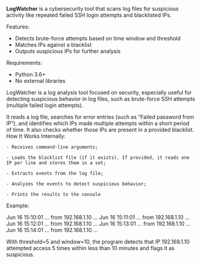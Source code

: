 **LogWatcher** is a cybersecurity tool that scans log files for suspicious activity like repeated failed SSH login attempts and blacklisted IPs.

Features:
- Detects brute-force attempts based on time window and threshold
- Matches IPs against a blacklist
- Outputs suspicious IPs for further analysis

Requirements:

- Python 3.6+
- No external libraries

LogWatcher is a log analysis tool focused on security, especially useful for detecting suspicious behavior in log files, such as brute-force SSH attempts (multiple failed login attempts).

It reads a log file, searches for error entries (such as “Failed password from IP”), and identifies which IPs made multiple attempts within a short period of time. It also checks whether those IPs are present in a provided blacklist.
How It Works Internally:

    - Receives command-line arguments;

    - Loads the blacklist file (if it exists). If provided, it reads one IP per line and stores them in a set;

    - Extracts events from the log file;

    - Analyzes the events to detect suspicious behavior;

    - Prints the results to the console

Example:

Jun 16 15:10:01 ... from 192.168.1.10 ...
Jun 16 15:11:01 ... from 192.168.1.10 ...
Jun 16 15:12:01 ... from 192.168.1.10 ...
Jun 16 15:13:01 ... from 192.168.1.10 ...
Jun 16 15:14:01 ... from 192.168.1.10 ...

With threshold=5 and window=10, the program detects that IP 192.168.1.10 attempted access 5 times within less than 10 minutes and flags it as suspicious.
